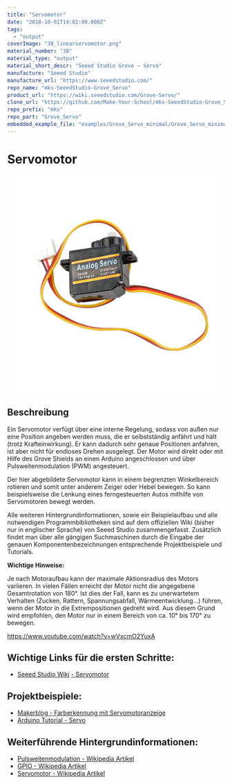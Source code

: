 ```yaml
---
title: "Servomotor"
date: "2018-10-01T14:02:00.000Z"
tags: 
  - "output"
coverImage: "38_linearservomotor.png"
material_number: "38"
material_type: "output"
material_short_descr: "Seeed Studio Grove – Servo"
manufacture: "Seeed Studio"
manufacture_url: "https://www.seeedstudio.com/"
repo_name: "mks-SeeedStudio-Grove_Servo"
product_url: "https://wiki.seeedstudio.com/Grove-Servo/"
clone_url: "https://github.com/Make-Your-School/mks-SeeedStudio-Grove_Servo.git"
repo_prefix: "mks"
repo_part: "Grove_Servo"
embedded_example_file: "examples/Grove_Servo_minimal/Grove_Servo_minimal.ino"
---
```



# Servomotor

![Servomotor](./38_linearservomotor.png)

## Beschreibung
Ein Servomotor verfügt über eine interne Regelung, sodass von außen nur eine Position angeben werden muss, die er selbstständig anfährt und hält (trotz Krafteinwirkung). Er kann dadurch sehr genaue Positionen anfahren, ist aber nicht für endloses Drehen ausgelegt. Der Motor wird direkt oder mit Hilfe des Grove Shields an einen Arduino angeschlossen und über Pulsweitenmodulation (PWM) angesteuert.

Der hier abgebildete Servomotor kann in einem begrenzten Winkelbereich rotieren und somit unter anderem Zeiger oder Hebel bewegen. So kann beispielsweise die Lenkung eines ferngesteuerten Autos mithilfe von Servomotoren bewegt werden.

Alle weiteren Hintergrundinformationen, sowie ein Beispielaufbau und alle notwendigen Programmbibliotheken sind auf dem offiziellen Wiki (bisher nur in englischer Sprache) von Seeed Studio zusammengefasst. Zusätzlich findet man über alle gängigen Suchmaschinen durch die Eingabe der genauen Komponentenbezeichnungen entsprechende Projektbeispiele und Tutorials.

**Wichtige Hinweise:**

Je nach Motoraufbau kann der maximale Aktionsradius des Motors variieren. In vielen Fällen erreicht der Motor nicht die angegebene Gesamtrotation von 180°. Ist dies der Fall, kann es zu unerwartetem Verhalten (Zucken, Rattern, Spannungsabfall, Wärmeentwicklung…) führen, wenn der Motor in die Extrempositionen gedreht wird. Aus diesem Grund wird empfohlen, den Motor nur in einem Bereich von ca. 10° bis 170° zu bewegen.

<!-- infolist -->

<!-- infolists -->
 

https://www.youtube.com/watch?v=wVxcmO2YuxA

 

## Wichtige Links für die ersten Schritte:

- [Seeed Studio Wiki](http://wiki.seeedstudio.com/Grove-Servo/) [- Servomotor](http://wiki.seeedstudio.com/Grove-Servo/)

## Projektbeispiele:

- [Makerblog - Farberkennung mit Servomotoranzeige](https://www.makerblog.at/2015/01/farben-erkennen-mit-dem-rgb-sensor-tcs34725-und-dem-arduino/)
- [Arduino Tutorial - Servo](https://www.arduino-tutorial.de/servo/)

## Weiterführende Hintergrundinformationen:

- [Pulsweitenmodulation - Wikipedia Artikel](https://de.wikipedia.org/wiki/Pulsweitenmodulation)
- [GPIO - Wikipedia Artikel](https://de.wikipedia.org/wiki/Allzweckeingabe/-ausgabe)
- [Servomotor - Wikipedia Artikel](https://de.wikipedia.org/wiki/Servomotor)




